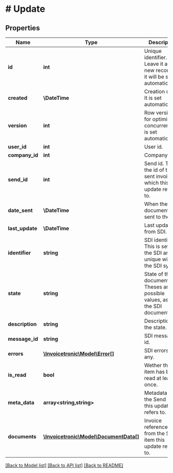# # Update

## Properties

Name | Type | Description | Notes
------------ | ------------- | ------------- | -------------
**id** | **int** | Unique identifier. Leave it at 0 for new records as it will be set automatically. | [optional]
**created** | **\DateTime** | Creation date. It is set automatically. | [optional]
**version** | **int** | Row version, for optimistic concurrency. It is set automatically. | [optional]
**user_id** | **int** | User id. | [optional]
**company_id** | **int** | Company id. | [optional]
**send_id** | **int** | Send id. This is the id of the sent invoice to which this update refers to. | [optional]
**date_sent** | **\DateTime** | When the document was sent to the SDI. | [optional]
**last_update** | **\DateTime** | Last update from SDI. | [optional]
**identifier** | **string** | SDI identifier. This is set by the SDI and it is unique within the SDI system. | [optional]
**state** | **string** | State of the document. Theses are the possible values, as per the SDI documentation: | [optional]
**description** | **string** | Description for the state. | [optional]
**message_id** | **string** | SDI message id. | [optional]
**errors** | [**\Invoicetronic\Model\Error[]**](Error.md) | SDI errors, if any. | [optional]
**is_read** | **bool** | Wether the item has been read at least once. | [optional]
**meta_data** | **array<string,string>** | Metadata from the Send item this update refers to. | [optional]
**documents** | [**\Invoicetronic\Model\DocumentData[]**](DocumentData.md) | Invoice references from the Send item this update refers to. | [optional]

[[Back to Model list]](../../README.md#models) [[Back to API list]](../../README.md#endpoints) [[Back to README]](../../README.md)
